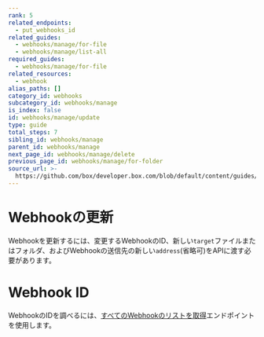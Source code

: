 ```yaml
---
rank: 5
related_endpoints:
  - put_webhooks_id
related_guides:
  - webhooks/manage/for-file
  - webhooks/manage/list-all
required_guides:
  - webhooks/manage/for-file
related_resources:
  - webhook
alias_paths: []
category_id: webhooks
subcategory_id: webhooks/manage
is_index: false
id: webhooks/manage/update
type: guide
total_steps: 7
sibling_id: webhooks/manage
parent_id: webhooks/manage
next_page_id: webhooks/manage/delete
previous_page_id: webhooks/manage/for-folder
source_url: >-
  https://github.com/box/developer.box.com/blob/default/content/guides/webhooks/manage/update.md
---
```

# Webhookの更新

Webhookを更新するには、変更するWebhookのID、新しい`target`ファイルまたはフォルダ、およびWebhookの送信先の新しい`address`(省略可)をAPIに渡す必要があります。

<Samples id="put_webhooks_id">

</Samples>

<Message type="notice">

# Webhook ID

WebhookのIDを調べるには、[すべてのWebhookのリストを取得][1]エンドポイントを使用します。

</Message>

[1]: guide://webhooks/manage/list-all
